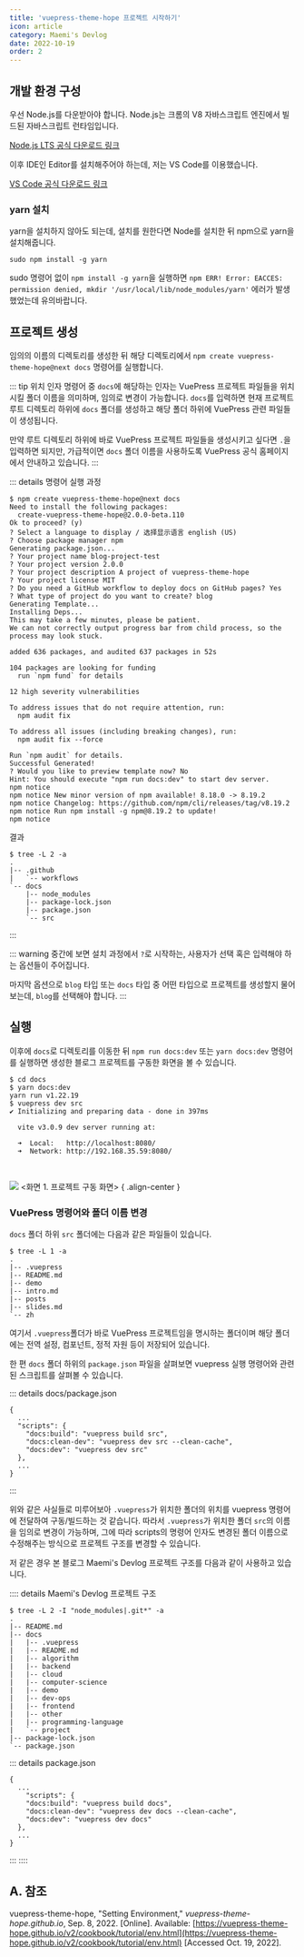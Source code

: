 ```yaml
---
title: 'vuepress-theme-hope 프로젝트 시작하기'
icon: article
category: Maemi's Devlog
date: 2022-10-19
order: 2
---
```


## 개발 환경 구성
우선 Node.js를 다운받아야 합니다. Node.js는 크롬의 V8 자바스크립트 엔진에서 빌드된 자바스크립트 런타임입니다.

[Node.js LTS 공식 다운로드 링크](https://nodejs.org/en/)

이후 IDE인 Editor를 설치해주어야 하는데, 저는 VS Code를 이용했습니다.

[VS Code 공식 다운로드 링크](https://code.visualstudio.com/)

### yarn 설치
yarn을 설치하지 않아도 되는데, 설치를 원한다면 Node를 설치한 뒤 npm으로 yarn을 설치해줍니다.

```:no-line-numbers
sudo npm install -g yarn
```

sudo 명령어 없이 `npm install -g yarn`을 실행하면 `npm ERR! Error: EACCES: permission denied, mkdir '/usr/local/lib/node_modules/yarn'` 에러가 발생했었는데 유의바랍니다.

## 프로젝트 생성
임의의 이름의 디렉토리를 생성한 뒤 해당 디렉토리에서 `npm create vuepress-theme-hope@next docs` 명령어를 실행합니다.

::: tip 위치 인자
명령어 중 `docs`에 해당하는 인자는 VuePress 프로젝트 파일들을 위치시킬 폴더 이름을 의미하며, 임의로 변경이 가능합니다. `docs`를 입력하면 현재 프로젝트 루트 디렉토리 하위에 `docs` 폴더를 생성하고 해당 폴더 하위에 VuePress 관련 파일들이 생성됩니다.

만약 루트 디렉토리 하위에 바로 VuePress 프로젝트 파일들을 생성시키고 싶다면 `.`을 입력하면 되지만, 가급적이면 `docs` 폴더 이름을 사용하도록 VuePress 공식 홈페이지에서 안내하고 있습니다.
:::

::: details 명령어 실행 과정
```sh:no-line-numbers
$ npm create vuepress-theme-hope@next docs
Need to install the following packages:
  create-vuepress-theme-hope@2.0.0-beta.110
Ok to proceed? (y)
? Select a language to display / 选择显示语言 english (US)
? Choose package manager npm
Generating package.json...
? Your project name blog-project-test
? Your project version 2.0.0
? Your project description A project of vuepress-theme-hope
? Your project license MIT
? Do you need a GitHub workflow to deploy docs on GitHub pages? Yes
? What type of project do you want to create? blog
Generating Template...
Installing Deps...
This may take a few minutes, please be patient.
We can not correctly output progress bar from child process, so the process may look stuck.

added 636 packages, and audited 637 packages in 52s

104 packages are looking for funding
  run `npm fund` for details

12 high severity vulnerabilities

To address issues that do not require attention, run:
  npm audit fix

To address all issues (including breaking changes), run:
  npm audit fix --force

Run `npm audit` for details.
Successful Generated!
? Would you like to preview template now? No
Hint: You should execute "npm run docs:dev" to start dev server.
npm notice
npm notice New minor version of npm available! 8.18.0 -> 8.19.2
npm notice Changelog: https://github.com/npm/cli/releases/tag/v8.19.2
npm notice Run npm install -g npm@8.19.2 to update!
npm notice
```

결과
```:no-line-numbers
$ tree -L 2 -a
.
|-- .github
|   `-- workflows
`-- docs
    |-- node_modules
    |-- package-lock.json
    |-- package.json
    `-- src
```
:::

::: warning
중간에 보면 설치 과정에서 `?`로 시작하는, 사용자가 선택 혹은 입력해야 하는 옵션들이 주어집니다.

마지막 옵션으로 `blog` 타입 또는 `docs` 타입 중 어떤 타입으로 프로젝트를 생성할지 물어보는데, `blog`를 선택해야 합니다.
:::

## 실행
이후에 `docs`로 디렉토리를 이동한 뒤 `npm run docs:dev` 또는 `yarn docs:dev` 명령어를 실행하면 생성한 블로그 프로젝트를 구동한 화면을 볼 수 있습니다.

```:no-line-numbers
$ cd docs
$ yarn docs:dev
yarn run v1.22.19
$ vuepress dev src
✔ Initializing and preparing data - done in 397ms

  vite v3.0.9 dev server running at:

  ➜  Local:   http://localhost:8080/
  ➜  Network: http://192.168.35.59:8080/
```

<br>

![](https://drive.google.com/uc?export=view&id=1uy8Ss0ot6WBT97s2q99Os2vy1gAx2W5C)
&lt;화면 1. 프로젝트 구동 화면&gt;
{ .align-center }

### VuePress 명령어와 폴더 이름 변경
`docs` 폴더 하위 `src` 폴더에는 다음과 같은 파일들이 있습니다.

```:no-line-numbers
$ tree -L 1 -a
.
|-- .vuepress
|-- README.md
|-- demo
|-- intro.md
|-- posts
|-- slides.md
`-- zh
```

여기서 `.vuepress`폴더가 바로 VuePress 프로젝트임을 명시하는 폴더이며 해당 폴더에는 전역 설정, 컴포넌트, 정적 자원 등이 저장되어 있습니다.

한 편 `docs` 폴더 하위의 `package.json` 파일을 살펴보면 vuepress 실행 명령어와 관련된 스크립트를 살펴볼 수 있습니다.

::: details docs/package.json
```json:no-line-numbers
{
  ...
  "scripts": {
    "docs:build": "vuepress build src",
    "docs:clean-dev": "vuepress dev src --clean-cache",
    "docs:dev": "vuepress dev src"
  },
  ...
}
```
:::

위와 같은 사실들로 미루어보아 `.vuepress`가 위치한 폴더의 위치를 vuepress 명령어에 전달하여 구동/빌드하는 것 같습니다. 따라서 `.vuepress`가 위치한 폴더 `src`의 이름을 임의로 변경이 가능하며, 그에 따라 scripts의 명령어 인자도 변경된 폴더 이름으로 수정해주는 방식으로 프로젝트 구조를 변경할 수 있습니다.

저 같은 경우 본 블로그 Maemi's Devlog 프로젝트 구조를 다음과 같이 사용하고 있습니다.

:::: details Maemi's Devlog 프로젝트 구조
```:no-line-numbers
$ tree -L 2 -I "node_modules|.git*" -a
.
|-- README.md
|-- docs
|   |-- .vuepress
|   |-- README.md
|   |-- algorithm
|   |-- backend
|   |-- cloud
|   |-- computer-science
|   |-- demo
|   |-- dev-ops
|   |-- frontend
|   |-- other
|   |-- programming-language
|   `-- project
|-- package-lock.json
`-- package.json
```

::: details package.json
```json:no-line-numbers
{
  ...
    "scripts": {
    "docs:build": "vuepress build docs",
    "docs:clean-dev": "vuepress dev docs --clean-cache",
    "docs:dev": "vuepress dev docs"
  },
  ...
}
```
:::
::::

## A. 참조
vuepress-theme-hope, "Setting Environment," *vuepress-theme-hope.github.io*, Sep. 8, 2022. [Online]. Available: [https://vuepress-theme-hope.github.io/v2/cookbook/tutorial/env.html](https://vuepress-theme-hope.github.io/v2/cookbook/tutorial/env.html) [Accessed Oct. 19, 2022].

<script setup lang="ts">
import DetailsOpen from "@DetailsOpen";
</script>

<DetailsOpen/>
